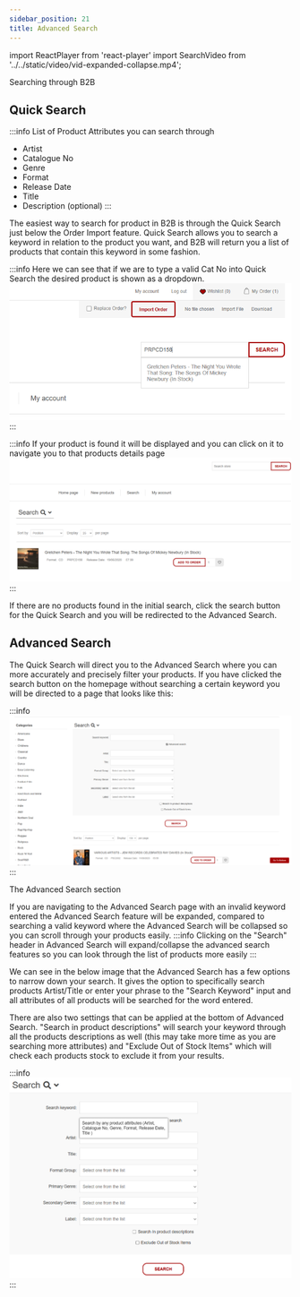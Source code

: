 ```yaml
---
sidebar_position: 21
title: Advanced Search
---
```

import ReactPlayer from 'react-player'
import SearchVideo from '../../static/video/vid-expanded-collapse.mp4';

Searching through B2B

## **Quick Search**
:::info
List of Product Attributes you can search through

- Artist
- Catalogue No
- Genre
- Format
- Release Date
- Title
- Description (optional)
:::

The easiest way to search for product in B2B is through the Quick Search just below the Order Import feature.
Quick Search allows you to search a keyword in relation to the product you want, and B2B will return you a list of products that contain this keyword in some fashion.

:::info
Here we can see that if we are to type a valid Cat No into Quick Search the desired product is shown as a dropdown.
![Alt text](img-quick-search.png)
:::

:::info
If your product is found it will be displayed and you can click on it to navigate you to that products details page
![Alt text](img-search-success.png)
:::

If there are no products found in the initial search, click the search button for the Quick Search and you will be redirected to the Advanced Search.

## **Advanced Search**

The Quick Search will direct you to the Advanced Search where you can more accurately and precisely filter your products.
If you have clicked the search button on the homepage without searching a certain keyword you will be directed to a page that looks like this:

:::info
![Alt text](img-advanced-search.png)
:::

The Advanced Search section

If you are navigating to the Advanced Search page with an invalid keyword entered the Advanced Search feature will be expanded, compared to searching a valid keyword where
the Advanced Search will be collapsed so you can scroll through your products easily.
:::info
Clicking on the "Search" header in Advanced Search will expand/collapse the advanced search features so you can look through the list of products more easily
<ReactPlayer playing controls url={SearchVideo} />
:::

We can see in the below image that the Advanced Search has a few options to narrow down your search. It gives the option to specifically search products Artist/Title or enter your phrase to the "Search Keyword" input and all attributes of all products will be searched for the word entered.

There are also two settings that can be applied at the bottom of Advanced Search. "Search in product descriptions" will search your keyword through all the products descriptions as well (this may take more time as you are searching more attributes) and "Exclude Out of Stock Items" which will check each products stock to exclude it from your results.

:::info
![Alt text](img-advanced-search-details.png)
:::
